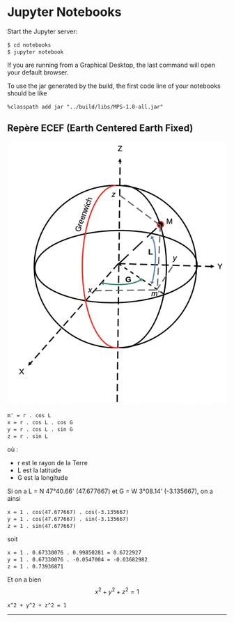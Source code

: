 # Jupyter Notebooks

Start the Jupyter server:
```
$ cd notebooks
$ jupyter notebook
```
If you are running from a Graphical Desktop, the last command will open your default browser.

To use the jar generated by the build, the first code line of your notebooks should be like
```
%classpath add jar "../build/libs/MPS-1.0-all.jar"
```

## Rep&egrave;re ECEF (Earth Centered Earth Fixed)

![ECEF](../ECEF.png)

```
m' = r . cos L
x = r . cos L . cos G
y = r . cos L . sin G
z = r . sin L
```
o&ugrave; :
- r est le rayon de la Terre
- L est la latitude
- G est la longitude

Si on a L = N 47&deg;40.66' (47.677667) et G = W 3&deg;08.14' (-3.135667), on a ainsi
```
x = 1 . cos(47.677667) . cos(-3.135667)
y = 1 . cos(47.677667) . sin(-3.135667)
z = 1 . sin(47.677667)
```
soit
```
x = 1 . 0.67330076 . 0.99850281 = 0.6722927
y = 1 . 0.67330076 . -0.0547004 = -0.03682982
z = 1 . 0.73936871 
```
Et on a bien $$ x^2 + y^2 + z^2 = 1 $$

```
x^2 + y^2 + z^2 = 1
```



--- 